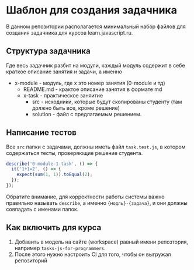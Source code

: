 # Шаблон для создания задачника

В данном репозитории располагается минимальный набор файлов для создания задачника для курсов learn.javascript.ru.

## Структура задачника

Где весь задачник разбит на модули, каждый модуль содержит в себе краткое описание занятия и задачи, а именно 

- x-module - модуль, где x это номер занятия (0-module и тд)
  - README.md - крактое описание занятия в формате md
  - x-task - практическое заняитие
    - src - исходники, которые будут скопированы студенту (там должно быть все, кроме решение)
    - solution - файл с предлагаемым решением.

## Написание тестов

Все `src` папки с задачами, должны иметь файл `task.test.js`, в котором содержаться тесты, проверяющие решение студента.

```javascript
describe('0-module-1-task', () => {
  it('1+1=2', () => {
    expect(sum(1, 1)).toEqual(2);
  });
});
```

Обратите внимание, для корректности работы системы важно правильно называть `describe`, а именно `{модль}-{задача}`, и они должны совпадать с именами папок.

## Как включить для курса

1) Добавить в модель на сайте (workspace) равный имени репозтория, например `tasks-js-for-programmers`. 
2) После этого нужно настроить CI для того, чтобы он выгружал репозиторий 
